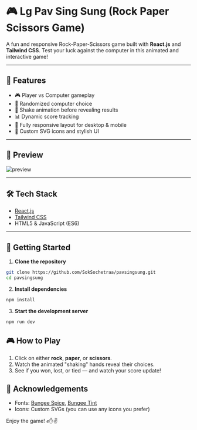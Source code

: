 # 🎮 Lg Pav Sing Sung (Rock Paper Scissors Game)

A fun and responsive Rock-Paper-Scissors game built with **React.js** and **Tailwind CSS**. Test your luck against the computer in this animated and interactive game!

---

## 🧠 Features

- 🎮 Player vs Computer gameplay
- 🤖 Randomized computer choice
- 🔁 Shake animation before revealing results
- 📊 Dynamic score tracking
- 📱 Fully responsive layout for desktop & mobile
- 🎨 Custom SVG icons and stylish UI

---

## 📸 Preview

![preview](.pavsingsung/public/preview.png)

---

## 🛠️ Tech Stack

- [React.js](https://reactjs.org/)
- [Tailwind CSS](https://tailwindcss.com/)
- HTML5 & JavaScript (ES6)

---

## 🚀 Getting Started

1. **Clone the repository**

```bash
git clone https://github.com/SokSochetraa/pavsingsung.git
cd pavsingsung
```

2. **Install dependencies**

```bash
npm install
```

3. **Start the development server**

```bash
npm run dev
```

## 🎮 How to Play

1. Click on either **rock**, **paper**, or **scissors**.
2. Watch the animated "shaking" hands reveal their choices.
3. See if you won, lost, or tied — and watch your score update!

## 🙌 Acknowledgements

- Fonts: [Bungee Spice](https://fonts.google.com/specimen/Bungee+Spice), [Bungee Tint](https://fonts.google.com/specimen/Bungee+Tint)
- Icons: Custom SVGs (you can use any icons you prefer)

Enjoy the game! ✊✋✌️
